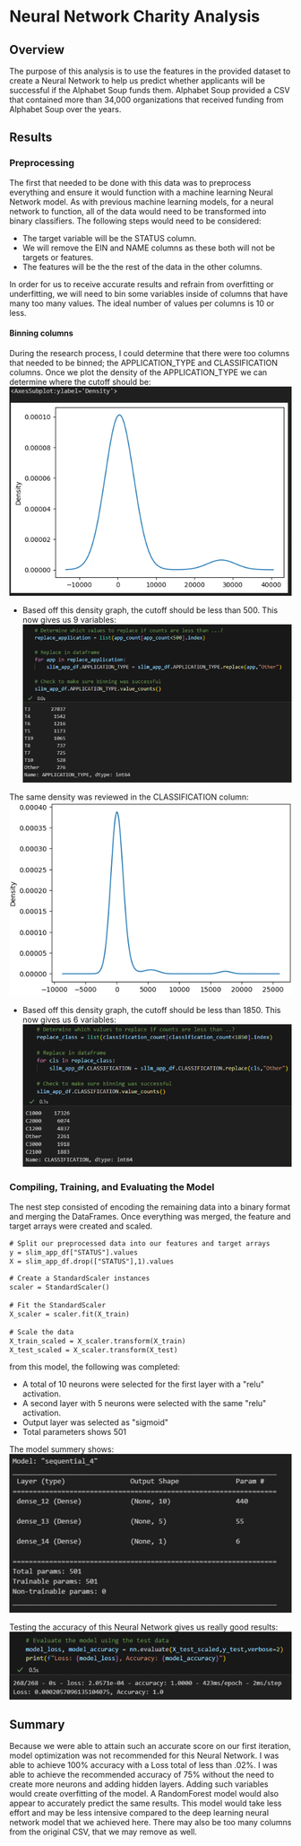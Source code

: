 # Neural Network Charity Analysis

## Overview
The purpose of this analysis is to use the features in the provided dataset to create a Neural Network to help us predict whether applicants will be successful if the Alphabet Soup funds them. Alphabet Soup provided a CSV that contained more than 34,000 organizations that received funding from Alphabet Soup over the years. 

## Results

### Preprocessing
The first that needed to be done with this data was to preprocess everything and ensure it would function with a machine learning Neural Network model. As with previous machine learning models, for a neural network to function, all of the data would need to be transformed into binary classifiers. The following steps would need to be considered: 
* The target variable will be the STATUS column.
* We will remove the EIN and NAME columns as these both will not be targets or features.
* The features will be the the rest of the data in the other columns.

In order for us to receive accurate results and refrain from overfitting or underfitting, we will need to bin some variables inside of columns that have many too many values. The ideal number of values per columns is 10 or less. 

#### Binning columns
During the research process, I could determine that there were too columns that needed to be binned; the APPLICATION_TYPE and CLASSIFICATION columns. Once we plot the density of the APPLICATION_TYPE we can determine where the cutoff should be: 
![app](Resources/images/app_count.png)

* Based off this density graph, the cutoff should be less than 500. This now gives us 9 variables: 
![bin_app](Resources/images/bin_app.png)

The same density was reviewed in the CLASSIFICATION column: 
![class](Resources/images/class_count.png)

* Based off this density graph, the cutoff should be less than 1850. This now gives us 6 variables: 
![bin_class](Resources/images/bin_class.png)

### Compiling, Training, and Evaluating the Model

The nest step consisted of encoding the remaining data into a binary format and merging the DataFrames. Once everything was merged, the feature and target arrays were created and scaled.
```
# Split our preprocessed data into our features and target arrays
y = slim_app_df["STATUS"].values
X = slim_app_df.drop(["STATUS"],1).values
```
```
# Create a StandardScaler instances
scaler = StandardScaler()

# Fit the StandardScaler
X_scaler = scaler.fit(X_train)

# Scale the data
X_train_scaled = X_scaler.transform(X_train)
X_test_scaled = X_scaler.transform(X_test)
```
from this model, the following was completed: 
* A total of 10 neurons were selected for the first layer with a "relu" activation.
* A second layer with 5 neurons were selected with the same "relu" activation. 
* Output layer was selected as "sigmoid"
* Total parameters shows 501

The model summery shows: 
![summary](Resources/images/model_summary.png)

Testing the accuracy of this Neural Network gives us really good results: 
![accuracy](Resources/images/accuracy.png)

## Summary
Because we were able to attain such an accurate score on our first iteration, model optimization was not recommended for this Neural Network. I was able to achieve 100% accuracy with a Loss total of less than .02%. I was able to achieve the recommended accuracy of 75% without the need to create more neurons and adding hidden layers. Adding such variables would create overfitting of the model. A RandomForest model would also appear to accurately predict the same results. This model would take less effort and may be less intensive compared to the deep learning neural network model that we achieved here. There may also be too many columns from the original CSV, that we may remove as well.

